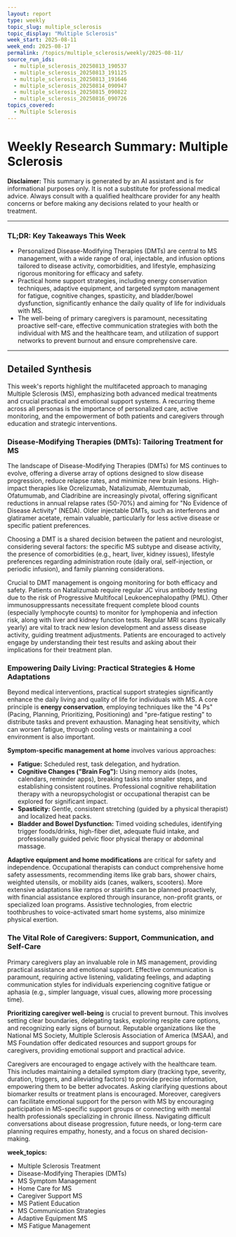 ```yaml
---
layout: report
type: weekly
topic_slug: multiple_sclerosis
topic_display: "Multiple Sclerosis"
week_start: 2025-08-11
week_end: 2025-08-17
permalink: /topics/multiple_sclerosis/weekly/2025-08-11/
source_run_ids:
  - multiple_sclerosis_20250813_190537
  - multiple_sclerosis_20250813_191125
  - multiple_sclerosis_20250813_191646
  - multiple_sclerosis_20250814_090947
  - multiple_sclerosis_20250815_090822
  - multiple_sclerosis_20250816_090726
topics_covered:
  - Multiple Sclerosis
---
```


# Weekly Research Summary: Multiple Sclerosis

**Disclaimer:** This summary is generated by an AI assistant and is for informational purposes only. It is not a substitute for professional medical advice. Always consult with a qualified healthcare provider for any health concerns or before making any decisions related to your health or treatment.

---

### **TL;DR: Key Takeaways This Week**
- Personalized Disease-Modifying Therapies (DMTs) are central to MS management, with a wide range of oral, injectable, and infusion options tailored to disease activity, comorbidities, and lifestyle, emphasizing rigorous monitoring for efficacy and safety.
- Practical home support strategies, including energy conservation techniques, adaptive equipment, and targeted symptom management for fatigue, cognitive changes, spasticity, and bladder/bowel dysfunction, significantly enhance the daily quality of life for individuals with MS.
- The well-being of primary caregivers is paramount, necessitating proactive self-care, effective communication strategies with both the individual with MS and the healthcare team, and utilization of support networks to prevent burnout and ensure comprehensive care.

---

## Detailed Synthesis

This week's reports highlight the multifaceted approach to managing Multiple Sclerosis (MS), emphasizing both advanced medical treatments and crucial practical and emotional support systems. A recurring theme across all personas is the importance of personalized care, active monitoring, and the empowerment of both patients and caregivers through education and strategic interventions.

### Disease-Modifying Therapies (DMTs): Tailoring Treatment for MS

The landscape of Disease-Modifying Therapies (DMTs) for MS continues to evolve, offering a diverse array of options designed to slow disease progression, reduce relapse rates, and minimize new brain lesions. High-impact therapies like Ocrelizumab, Natalizumab, Alemtuzumab, Ofatumumab, and Cladribine are increasingly pivotal, offering significant reductions in annual relapse rates (50-70%) and aiming for "No Evidence of Disease Activity" (NEDA). Older injectable DMTs, such as interferons and glatiramer acetate, remain valuable, particularly for less active disease or specific patient preferences.

Choosing a DMT is a shared decision between the patient and neurologist, considering several factors: the specific MS subtype and disease activity, the presence of comorbidities (e.g., heart, liver, kidney issues), lifestyle preferences regarding administration route (daily oral, self-injection, or periodic infusion), and family planning considerations.

Crucial to DMT management is ongoing monitoring for both efficacy and safety. Patients on Natalizumab require regular JC virus antibody testing due to the risk of Progressive Multifocal Leukoencephalopathy (PML). Other immunosuppressants necessitate frequent complete blood counts (especially lymphocyte counts) to monitor for lymphopenia and infection risk, along with liver and kidney function tests. Regular MRI scans (typically yearly) are vital to track new lesion development and assess disease activity, guiding treatment adjustments. Patients are encouraged to actively engage by understanding their test results and asking about their implications for their treatment plan.

### Empowering Daily Living: Practical Strategies & Home Adaptations

Beyond medical interventions, practical support strategies significantly enhance the daily living and quality of life for individuals with MS. A core principle is **energy conservation**, employing techniques like the "4 Ps" (Pacing, Planning, Prioritizing, Positioning) and "pre-fatigue resting" to distribute tasks and prevent exhaustion. Managing heat sensitivity, which can worsen fatigue, through cooling vests or maintaining a cool environment is also important.

**Symptom-specific management at home** involves various approaches:
*   **Fatigue:** Scheduled rest, task delegation, and hydration.
*   **Cognitive Changes ("Brain Fog"):** Using memory aids (notes, calendars, reminder apps), breaking tasks into smaller steps, and establishing consistent routines. Professional cognitive rehabilitation therapy with a neuropsychologist or occupational therapist can be explored for significant impact.
*   **Spasticity:** Gentle, consistent stretching (guided by a physical therapist) and localized heat packs.
*   **Bladder and Bowel Dysfunction:** Timed voiding schedules, identifying trigger foods/drinks, high-fiber diet, adequate fluid intake, and professionally guided pelvic floor physical therapy or abdominal massage.

**Adaptive equipment and home modifications** are critical for safety and independence. Occupational therapists can conduct comprehensive home safety assessments, recommending items like grab bars, shower chairs, weighted utensils, or mobility aids (canes, walkers, scooters). More extensive adaptations like ramps or stairlifts can be planned proactively, with financial assistance explored through insurance, non-profit grants, or specialized loan programs. Assistive technologies, from electric toothbrushes to voice-activated smart home systems, also minimize physical exertion.

### The Vital Role of Caregivers: Support, Communication, and Self-Care

Primary caregivers play an invaluable role in MS management, providing practical assistance and emotional support. Effective communication is paramount, requiring active listening, validating feelings, and adapting communication styles for individuals experiencing cognitive fatigue or aphasia (e.g., simpler language, visual cues, allowing more processing time).

**Prioritizing caregiver well-being** is crucial to prevent burnout. This involves setting clear boundaries, delegating tasks, exploring respite care options, and recognizing early signs of burnout. Reputable organizations like the National MS Society, Multiple Sclerosis Association of America (MSAA), and MS Foundation offer dedicated resources and support groups for caregivers, providing emotional support and practical advice.

Caregivers are encouraged to engage actively with the healthcare team. This includes maintaining a detailed symptom diary (tracking type, severity, duration, triggers, and alleviating factors) to provide precise information, empowering them to be better advocates. Asking clarifying questions about biomarker results or treatment plans is encouraged. Moreover, caregivers can facilitate emotional support for the person with MS by encouraging participation in MS-specific support groups or connecting with mental health professionals specializing in chronic illness. Navigating difficult conversations about disease progression, future needs, or long-term care planning requires empathy, honesty, and a focus on shared decision-making.

**week_topics:**
- Multiple Sclerosis Treatment
- Disease-Modifying Therapies (DMTs)
- MS Symptom Management
- Home Care for MS
- Caregiver Support MS
- MS Patient Education
- MS Communication Strategies
- Adaptive Equipment MS
- MS Fatigue Management
